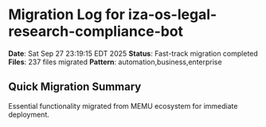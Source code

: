 # Migration Log for iza-os-legal-research-compliance-bot

**Date**: Sat Sep 27 23:19:15 EDT 2025
**Status**: Fast-track migration completed
**Files**:      237 files migrated
**Pattern**: automation,business,enterprise

## Quick Migration Summary
Essential functionality migrated from MEMU ecosystem for immediate deployment.
